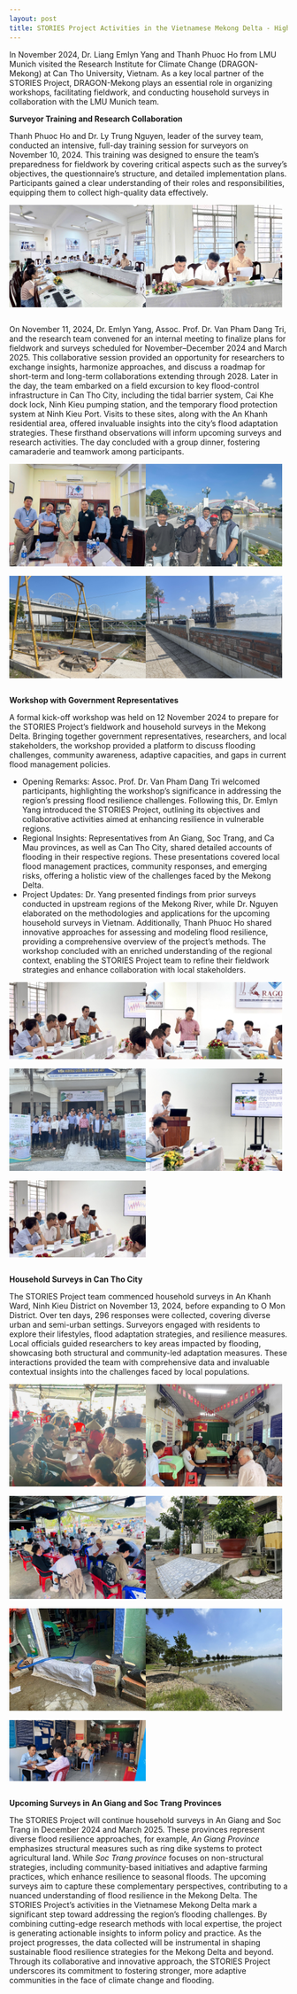 ```yaml
---
layout: post
title: STORIES Project Activities in the Vietnamese Mekong Delta - Highlights in November 2024
---
```


In November 2024, Dr. Liang Emlyn Yang and Thanh Phuoc Ho from LMU Munich visited the Research Institute for Climate Change (DRAGON-Mekong) at Can Tho University, Vietnam. As a key local partner of the STORIES Project, DRAGON-Mekong plays an essential role in organizing workshops, facilitating fieldwork, and conducting household surveys in collaboration with the LMU Munich team.

**Surveyor Training and Research Collaboration**

Thanh Phuoc Ho and Dr. Ly Trung Nguyen, leader of the survey team, conducted an intensive, full-day training session for surveyors on November 10, 2024. This training was designed to ensure the team’s preparedness for fieldwork by covering critical aspects such as the survey’s objectives, the questionnaire’s structure, and detailed implementation plans. Participants gained a clear understanding of their roles and responsibilities, equipping them to collect high-quality data effectively.

<div style="display: flex;">
  <img src="/assets/images/content/vn-1.jpg" style="width: 49%;">
  <img src="/assets/images/content/vn-2.jpg" style="width: 49%;">
</div>
<br>

On November 11, 2024, Dr. Emlyn Yang, Assoc. Prof. Dr. Van Pham Dang Tri, and the research team convened for an internal meeting to finalize plans for fieldwork and surveys scheduled for November–December 2024 and March 2025. This collaborative session provided an opportunity for researchers to exchange insights, harmonize approaches, and discuss a roadmap for short-term and long-term collaborations extending through 2028. Later in the day, the team embarked on a field excursion to key flood-control infrastructure in Can Tho City, including the tidal barrier system, Cai Khe dock lock, Ninh Kieu pumping station, and the temporary flood protection system at Ninh Kieu Port. Visits to these sites, along with the An Khanh residential area, offered invaluable insights into the city’s flood adaptation strategies. These firsthand observations will inform upcoming surveys and research activities. The day concluded with a group dinner, fostering camaraderie and teamwork among participants.

<div style="display: flex;">
  <img src="/assets/images/content/vn-31.jpg" style="width: 49%;">
  <img src="/assets/images/content/vn-4.jpg" style="width: 49%;">
</div>
<br>
<div style="display: flex;">
  <img src="/assets/images/content/vn-5.jpg" style="width: 49%;">
  <img src="/assets/images/content/vn-6.jpg" style="width: 49%;">
</div>
<br>

**Workshop with Government Representatives**

A formal kick-off workshop was held on 12 November 2024 to prepare for the STORIES Project’s fieldwork and household surveys in the Mekong Delta. Bringing together government representatives, researchers, and local stakeholders, the workshop provided a platform to discuss flooding challenges, community awareness, adaptive capacities, and gaps in current flood management policies.
-	Opening Remarks: Assoc. Prof. Dr. Van Pham Dang Tri welcomed participants, highlighting the workshop’s significance in addressing the region’s pressing flood resilience challenges. Following this, Dr. Emlyn Yang introduced the STORIES Project, outlining its objectives and collaborative activities aimed at enhancing resilience in vulnerable regions.
-	Regional Insights: Representatives from An Giang, Soc Trang, and Ca Mau provinces, as well as Can Tho City, shared detailed accounts of flooding in their respective regions. These presentations covered local flood management practices, community responses, and emerging risks, offering a holistic view of the challenges faced by the Mekong Delta.
-	Project Updates: Dr. Yang presented findings from prior surveys conducted in upstream regions of the Mekong River, while Dr. Nguyen elaborated on the methodologies and applications for the upcoming household surveys in Vietnam. Additionally, Thanh Phuoc Ho shared innovative approaches for assessing and modeling flood resilience, providing a comprehensive overview of the project’s methods.
The workshop concluded with an enriched understanding of the regional context, enabling the STORIES Project team to refine their fieldwork strategies and enhance collaboration with local stakeholders.

<div style="display: flex;">
  <img src="/assets/images/content/vn-10.jpg" style="width: 49%;">
  <img src="/assets/images/content/vn-8.jpg" style="width: 49%;">
</div>
<br>
<div style="display: flex;">
  <img src="/assets/images/content/vn-7.jpg" style="width: 49%;">
  <img src="/assets/images/content/vn-11.jpg" style="width: 49%;">
</div>
<br>
<div style="display: flex;">
  <img src="/assets/images/content/vn-10.jpg" style="width: 49%;">
</div>
<br>


**Household Surveys in Can Tho City**

The STORIES Project team commenced household surveys in An Khanh Ward, Ninh Kieu District on November 13, 2024, before expanding to O Mon District. Over ten days, 296 responses were collected, covering diverse urban and semi-urban settings. Surveyors engaged with residents to explore their lifestyles, flood adaptation strategies, and resilience measures. Local officials guided researchers to key areas impacted by flooding, showcasing both structural and community-led adaptation measures. These interactions provided the team with comprehensive data and invaluable contextual insights into the challenges faced by local populations.

<div style="display: flex;">
  <img src="/assets/images/content/vn-13.jpg" style="width: 49%;">
  <img src="/assets/images/content/vn-14.jpg" style="width: 49%;">
</div>
<br>
<div style="display: flex;">
  <img src="/assets/images/content/vn-15.jpg" style="width: 49%;">
  <img src="/assets/images/content/vn-16.jpg" style="width: 49%;">
</div>
<br>
<div style="display: flex;">
  <img src="/assets/images/content/vn-18.jpg" style="width: 49%;">
  <img src="/assets/images/content/vn-19.jpg" style="width: 49%;">
</div>
<br>
<div style="display: flex;">
  <img src="/assets/images/content/vn-12.jpg" style="width: 49%;">
</div>
<br>

**Upcoming Surveys in An Giang and Soc Trang Provinces**

The STORIES Project will continue household surveys in An Giang and Soc Trang in December 2024 and March 2025. These provinces represent diverse flood resilience approaches, for example, *An Giang Province* emphasizes structural measures such as ring dike systems to protect agricultural land. While *Soc Trang province* focuses on non-structural strategies, including community-based initiatives and adaptive farming practices, which enhance resilience to seasonal floods. The upcoming surveys aim to capture these complementary perspectives, contributing to a nuanced understanding of flood resilience in the Mekong Delta.
The STORIES Project’s activities in the Vietnamese Mekong Delta mark a significant step toward addressing the region’s flooding challenges. By combining cutting-edge research methods with local expertise, the project is generating actionable insights to inform policy and practice. As the project progresses, the data collected will be instrumental in shaping sustainable flood resilience strategies for the Mekong Delta and beyond. Through its collaborative and innovative approach, the STORIES Project underscores its commitment to fostering stronger, more adaptive communities in the face of climate change and flooding.
